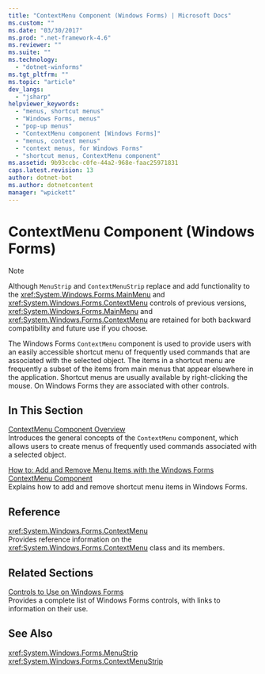 ```yaml
---
title: "ContextMenu Component (Windows Forms) | Microsoft Docs"
ms.custom: ""
ms.date: "03/30/2017"
ms.prod: ".net-framework-4.6"
ms.reviewer: ""
ms.suite: ""
ms.technology: 
  - "dotnet-winforms"
ms.tgt_pltfrm: ""
ms.topic: "article"
dev_langs: 
  - "jsharp"
helpviewer_keywords: 
  - "menus, shortcut menus"
  - "Windows Forms, menus"
  - "pop-up menus"
  - "ContextMenu component [Windows Forms]"
  - "menus, context menus"
  - "context menus, for Windows Forms"
  - "shortcut menus, ContextMenu component"
ms.assetid: 9b93ccbc-c0fe-44a2-968e-faac25971831
caps.latest.revision: 13
author: dotnet-bot
ms.author: dotnetcontent
manager: "wpickett"
---
```

# ContextMenu Component (Windows Forms)
> [!NOTE]
>  Although `MenuStrip` and `ContextMenuStrip` replace and add functionality to the <xref:System.Windows.Forms.MainMenu> and <xref:System.Windows.Forms.ContextMenu> controls of previous versions, <xref:System.Windows.Forms.MainMenu> and <xref:System.Windows.Forms.ContextMenu> are retained for both backward compatibility and future use if you choose.  
  
 The Windows Forms `ContextMenu` component is used to provide users with an easily accessible shortcut menu of frequently used commands that are associated with the selected object. The items in a shortcut menu are frequently a subset of the items from main menus that appear elsewhere in the application. Shortcut menus are usually available by right-clicking the mouse. On Windows Forms they are associated with other controls.  
  
## In This Section  
 [ContextMenu Component Overview](../../../../docs/framework/winforms/controls/contextmenu-component-overview-windows-forms.md)  
 Introduces the general concepts of the `ContextMenu` component, which allows users to create menus of frequently used commands associated with a selected object.  
  
 [How to: Add and Remove Menu Items with the Windows Forms ContextMenu Component](../../../../docs/framework/winforms/controls/add-and-remove-menu-items-with-wf-contextmenu-component.md)  
 Explains how to add and remove shortcut menu items in Windows Forms.  
  
## Reference  
 <xref:System.Windows.Forms.ContextMenu>  
 Provides reference information on the <xref:System.Windows.Forms.ContextMenu> class and its members.  
  
## Related Sections  
 [Controls to Use on Windows Forms](../../../../docs/framework/winforms/controls/controls-to-use-on-windows-forms.md)  
 Provides a complete list of Windows Forms controls, with links to information on their use.  
  
## See Also  
 <xref:System.Windows.Forms.MenuStrip>   
 <xref:System.Windows.Forms.ContextMenuStrip>